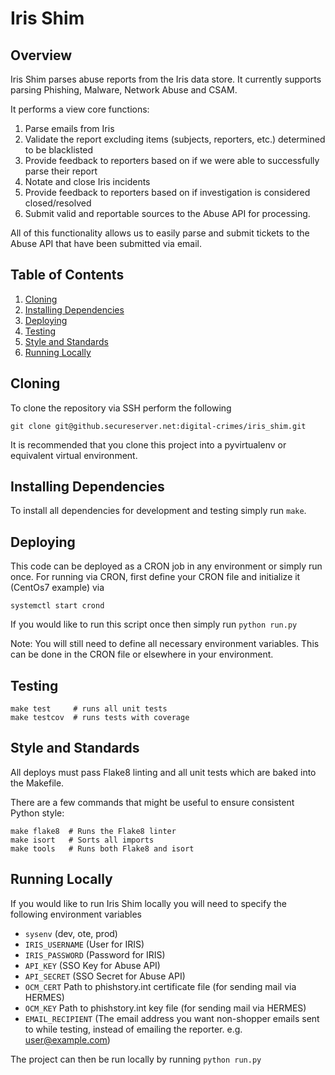 # Iris Shim

## Overview
Iris Shim parses abuse reports from the Iris data store. It currently supports parsing Phishing, Malware, Network Abuse and CSAM.

It performs a view core functions:
1. Parse emails from Iris
2. Validate the report excluding items (subjects, reporters, etc.) determined to be blacklisted
3. Provide feedback to reporters based on if we were able to successfully parse their report
4. Notate and close Iris incidents
5. Provide feedback to reporters based on if investigation is considered closed/resolved
6. Submit valid and reportable sources to the Abuse API for processing.

All of this functionality allows us to easily parse and submit tickets to the Abuse API that have been submitted via email.

## Table of Contents
  1. [Cloning](#cloning)
  2. [Installing Dependencies](#installing-dependencies)
  3. [Deploying](#deploying)
  4. [Testing](#testing)
  5. [Style and Standards](#style-and-standards)
  6. [Running Locally](#running-locally)

## Cloning
 To clone the repository via SSH perform the following
 ```
 git clone git@github.secureserver.net:digital-crimes/iris_shim.git
 ```

 It is recommended that you clone this project into a pyvirtualenv or equivalent virtual environment.

## Installing Dependencies
To install all dependencies for development and testing simply run `make`.

## Deploying
This code can be deployed as a CRON job in any environment or simply run once. For running via CRON, first define your CRON file and initialize it (CentOs7 example) via
```
systemctl start crond
```
If you would like to run this script once then simply run `python run.py`

Note: You will still need to define all necessary environment variables. This can be done in the CRON file or elsewhere in your environment.

## Testing
```
make test     # runs all unit tests
make testcov  # runs tests with coverage
```

## Style and Standards

All deploys must pass Flake8 linting and all unit tests which are baked into the Makefile.

There are a few commands that might be useful to ensure consistent Python style:
```
make flake8  # Runs the Flake8 linter
make isort   # Sorts all imports
make tools   # Runs both Flake8 and isort
```

 ## Running Locally
 If you would like to run Iris Shim locally you will need to specify the following environment variables
* `sysenv` (dev, ote, prod)
* `IRIS_USERNAME` (User for IRIS)
* `IRIS_PASSWORD` (Password for IRIS)
* `API_KEY` (SSO Key for Abuse API)
* `API_SECRET` (SSO Secret for Abuse API)
* `OCM_CERT` Path to phishstory.int certificate file (for sending mail via HERMES)
* `OCM_KEY` Path to phishstory.int key file (for sending mail via HERMES)
* `EMAIL_RECIPIENT` (The email address you want non-shopper emails sent to while testing, instead of emailing the reporter. e.g. user@example.com)


The project can then be run locally by running `python run.py`
